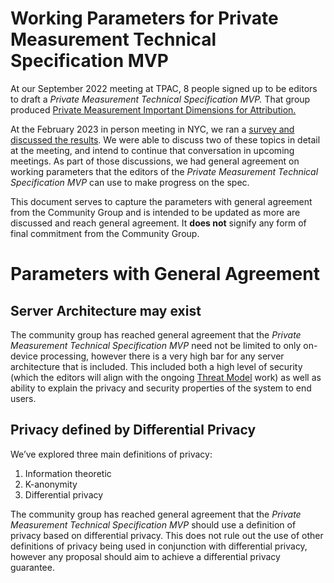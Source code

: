 # Working Parameters for Private Measurement Technical Specification MVP

At our September 2022 meeting at TPAC, 8 people signed up to be editors to draft a _Private Measurement Technical Specification MVP._  That group produced [Private Measurement Important Dimensions for Attribution.](https://github.com/patcg/docs-and-reports/tree/main/design-dimensions)

At the February 2023 in person meeting in NYC, we ran a [survey and discussed the results](https://github.com/patcg/meetings/issues/91). We were able to discuss two of these topics in detail at the meeting, and intend to continue that conversation in upcoming meetings. As part of those discussions, we had general agreement on working parameters that the editors of the _Private Measurement Technical Specification MVP_ can use to make progress on the spec. 

This document serves to capture the parameters with general agreement from the Community Group and is intended to be updated as more are discussed and reach general agreement. It **does not** signify any form of final commitment from the Community Group.


# Parameters with General Agreement


## Server Architecture may exist

The community group has reached general agreement that the _Private Measurement Technical Specification MVP_ need not be limited to only on-device processing, however there is a very high bar for any server architecture that is included. This included both a high level of security (which the editors will align with the ongoing [Threat Model](https://github.com/patcg/docs-and-reports/tree/main/threat-model) work) as well as ability to explain the privacy and security properties of the system to end users.


## Privacy defined by Differential Privacy 

We’ve explored three main definitions of privacy:

1. Information theoretic
2. K-anonymity
3. Differential privacy

The community group has reached general agreement that the _Private Measurement Technical Specification MVP_ should use a definition of privacy based on differential privacy. This does not rule out the use of other definitions of privacy being used in conjunction with differential privacy, however any proposal should aim to achieve a differential privacy guarantee.
